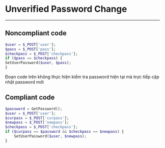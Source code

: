 # Unverified Password Change

<hr>

## Noncompliant code

```php
$user = $_POST['user'];
$pass = $_POST['pass'];
$checkpass = $_POST['checkpass'];
if ($pass == $checkpass) {
SetUserPassword($user, $pass);
}
```

Đoạn code trên không thực hiện kiểm tra password hiện tại mà trực tiếp cập nhật password mới

## Compliant code

```php
$password = GetPassword();
$user = $_POST['user'];
$curpass = $_POST['curpass'];
$newpass = $_POST['newpass'];
$checkpass = $_POST['checkpass'];
if ($curpass == $password && $checkpass == $newpass) {
    SetUserPassword($user, $newpass);
}
```
